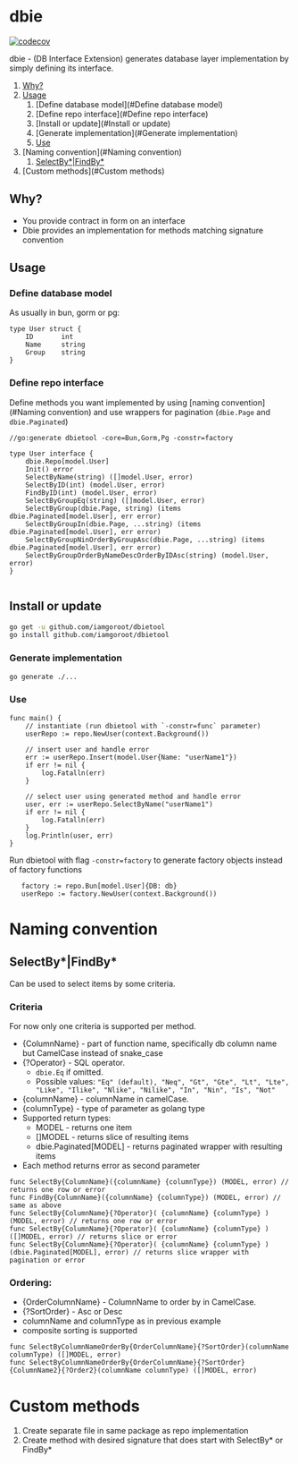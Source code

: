 # dbie

[![codecov](https://codecov.io/gh/iamgoroot/dbie/branch/main/graph/badge.svg?token=HDGXEOT8BA)](https://codecov.io/gh/iamgoroot/dbie)

dbie - (DB Interface Extension) generates database layer implementation by simply defining its interface.

1. [Why?](#Why?)
2. [Usage](#Usage)
   1. [Define database model](#Define database model)
   2. [Define repo interface](#Define repo interface)
   3. [Install or update](#Install or update)
   4. [Generate implementation](#Generate implementation)
   5. [Use](#Use)
3. [Naming convention](#Naming convention)
   1. [SelectBy*|FindBy*](#SelectBy*|FindBy*)
4. [Custom methods](#Custom methods)

## Why?
   * You provide contract in form on an interface 
   * Dbie provides an implementation for methods matching signature convention

## Usage

### Define database model
As usually in bun, gorm or pg:
```golang
type User struct {
	ID       int
	Name     string
	Group    string
}
```
### Define repo interface
Define methods you want implemented by using [naming convention](#Naming convention) and use
wrappers for pagination (`dbie.Page` and `dbie.Paginated`)

```golang 
//go:generate dbietool -core=Bun,Gorm,Pg -constr=factory

type User interface {
	dbie.Repo[model.User]
	Init() error
	SelectByName(string) ([]model.User, error)
	SelectByID(int) (model.User, error)
	FindByID(int) (model.User, error)
	SelectByGroupEq(string) ([]model.User, error)
	SelectByGroup(dbie.Page, string) (items dbie.Paginated[model.User], err error)
	SelectByGroupIn(dbie.Page, ...string) (items dbie.Paginated[model.User], err error)
	SelectByGroupNinOrderByGroupAsc(dbie.Page, ...string) (items dbie.Paginated[model.User], err error)
	SelectByGroupOrderByNameDescOrderByIDAsc(string) (model.User, error)
}


```


## Install or update
   ``` bash
   go get -u github.com/iamgoroot/dbietool
   go install github.com/iamgoroot/dbietool
   ```

### Generate implementation
   ```sh
   go generate ./...
   ```

### Use

```
func main() {
	// instantiate (run dbietool with `-constr=func` parameter)
	userRepo := repo.NewUser(context.Background())
	
	// insert user and handle error
	err := userRepo.Insert(model.User{Name: "userName1"})
	if err != nil {
		log.Fatalln(err)
	}
	
	// select user using generated method and handle error
	user, err := userRepo.SelectByName("userName1")
	if err != nil {
		log.Fatalln(err)
	}
	log.Println(user, err)
}
```
Run dbietool with flag `-constr=factory` to generate factory objects instead of factory functions

```golang
   factory := repo.Bun[model.User]{DB: db}
   userRepo := factory.NewUser(context.Background())
```
# Naming convention

## SelectBy*|FindBy*

Can be used to select items by some criteria.

### Criteria
For now only one criteria is supported per method. 

* {ColumnName} - part of function name, specifically db column name but CamelCase instead of snake_case
* {?Operator} - SQL operator. 
  * `dbie.Eq` if omitted. 
  * Possible values:
  `"Eq" (default), "Neq", "Gt", "Gte", "Lt", "Lte", "Like", "Ilike", "Nlike", "Nilike", "In", "Nin", "Is", "Not"`
* {columnName} - columnName in camelCase.
* {columnType} - type of parameter as golang type
* Supported return types: 
  * MODEL - returns one item 
  * []MODEL - returns slice of resulting items
  * dbie.Paginated[MODEL] - returns paginated wrapper with resulting items
* Each method returns error as second parameter

```golang
func SelectBy{ColumnName}({columnName} {columnType}) (MODEL, error) // returns one row or error 
func FindBy{ColumnName}({columnName} {columnType}) (MODEL, error) // same as above
func SelectBy{ColumnName}{?Operator}( {columnName} {columnType} ) (MODEL, error) // returns one row or error 
func SelectBy{ColumnName}{?Operator}( {columnName} {columnType} ) ([]MODEL, error) // returns slice or error
func SelectBy{ColumnName}{?Operator}( {columnName} {columnType} ) (dbie.Paginated[MODEL], error) // returns slice wrapper with pagination or error
```




### Ordering:

* {OrderColumnName} - ColumnName to order by in CamelCase.
* {?SortOrder} - Asc or Desc
* columnName and columnType as in previous example
* composite sorting is supported
```golang
func SelectByColumnNameOrderBy{OrderColumnName}{?SortOrder}(columnName columnType) ([]MODEL, error)
func SelectByColumnNameOrderBy{OrderColumnName}{?SortOrder}{ColumnName2}{?Order2}(columnName columnType) ([]MODEL, error)

```


# Custom methods

1. Create separate file in same package as repo implementation
2. Create method with desired signature that does start with SelectBy* or FindBy*
